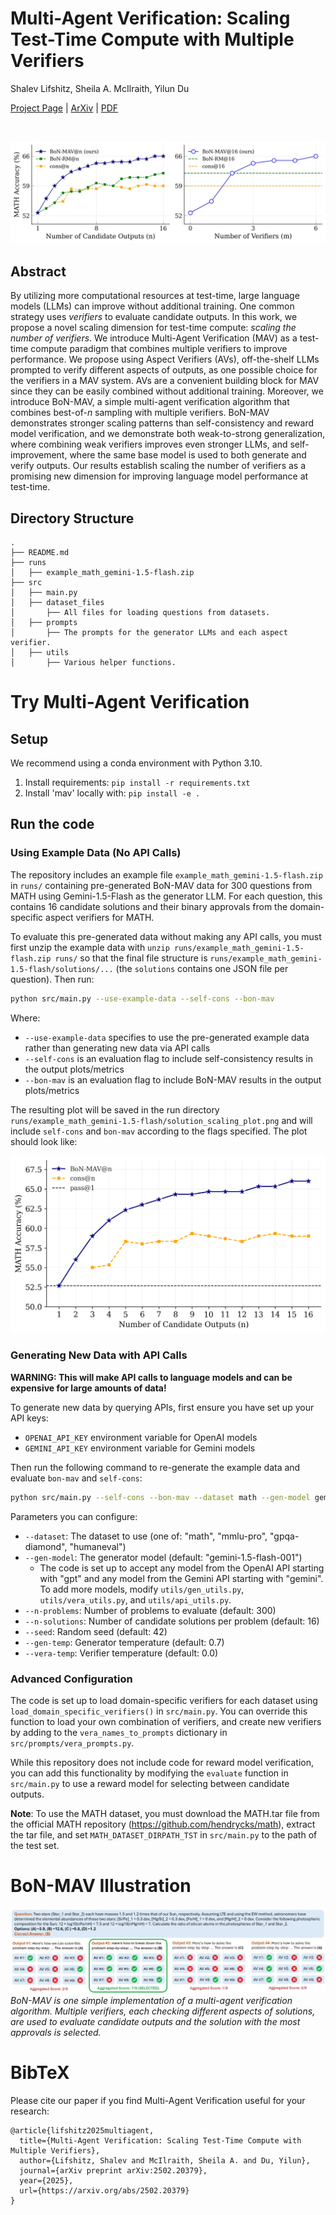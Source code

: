 # Multi-Agent Verification: Scaling Test-Time Compute with Multiple Verifiers

Shalev Lifshitz, Sheila A. McIlraith, Yilun Du

[Project Page](https://ardalabs.ai/MultiAgentVerification) | [ArXiv](https://arxiv.org/abs/2502.20379) | [PDF](https://arxiv.org/pdf/2502.20379)

<br>

![Scaling Along Two Dimensions](images/teaser.jpg)

## Abstract

By utilizing more computational resources at test-time, large language models (LLMs) can improve without additional training. One common strategy uses *verifiers* to evaluate candidate outputs. In this work, we propose a novel scaling dimension for test-time compute: *scaling the number of verifiers*. We introduce Multi-Agent Verification (MAV) as a test-time compute paradigm that combines multiple verifiers to improve performance. We propose using Aspect Verifiers (AVs), off-the-shelf LLMs prompted to verify different aspects of outputs, as one possible choice for the verifiers in a MAV system. AVs are a convenient building block for MAV since they can be easily combined without additional training. Moreover, we introduce BoN-MAV, a simple multi-agent verification algorithm that combines best-of-*n* sampling with multiple verifiers. BoN-MAV demonstrates stronger scaling patterns than self-consistency and reward model verification, and we demonstrate both weak-to-strong generalization, where combining weak verifiers improves even stronger LLMs, and self-improvement, where the same base model is used to both generate and verify outputs. Our results establish scaling the number of verifiers as a promising new dimension for improving language model performance at test-time.

## Directory Structure

```
.
├── README.md
├── runs
│   ├── example_math_gemini-1.5-flash.zip
├── src
│   ├── main.py
│   ├── dataset_files
│       ├── All files for loading questions from datasets.
│   ├── prompts
│       ├── The prompts for the generator LLMs and each aspect verifier.
│   ├── utils
│       ├── Various helper functions.
```

# Try Multi-Agent Verification

## Setup

We recommend using a conda environment with Python 3.10.

1. Install requirements: `pip install -r requirements.txt` 
2. Install 'mav' locally with: `pip install -e .`

## Run the code

### Using Example Data (No API Calls)

The repository includes an example file `example_math_gemini-1.5-flash.zip` in `runs/` containing pre-generated BoN-MAV data for 300 questions from MATH using Gemini-1.5-Flash as the generator LLM. For each question, this contains 16 candidate solutions and their binary approvals from the domain-specific aspect verifiers for MATH.

To evaluate this pre-generated data without making any API calls, you must first unzip the example data with `unzip runs/example_math_gemini-1.5-flash.zip runs/` so that the final file structure is `runs/example_math_gemini-1.5-flash/solutions/...` (the `solutions` contains one JSON file per question). Then run:
```bash
python src/main.py --use-example-data --self-cons --bon-mav
```

Where:
- `--use-example-data` specifies to use the pre-generated example data rather than generating new data via API calls
- `--self-cons` is an evaluation flag to include self-consistency results in the output plots/metrics
- `--bon-mav` is an evaluation flag to include BoN-MAV results in the output plots/metrics

The resulting plot will be saved in the run directory `runs/example_math_gemini-1.5-flash/solution_scaling_plot.png` and will include `self-cons` and `bon-mav` according to the flags specified. The plot should look like:

![Example Solution Scaling Plot](images/example_solution_scaling_plot.png)

### Generating New Data with API Calls

**WARNING: This will make API calls to language models and can be expensive for large amounts of data!**

To generate new data by querying APIs, first ensure you have set up your API keys:
- `OPENAI_API_KEY` environment variable for OpenAI models
- `GEMINI_API_KEY` environment variable for Gemini models

Then run the following command to re-generate the example data and evaluate `bon-mav` and `self-cons`:

```bash
python src/main.py --self-cons --bon-mav --dataset math --gen-model gemini-1.5-flash-001 --n-problems 300 --n-solutions 16
```

Parameters you can configure:
- `--dataset`: The dataset to use (one of: "math", "mmlu-pro", "gpqa-diamond", "humaneval")
- `--gen-model`: The generator model (default: "gemini-1.5-flash-001")
  - The code is set up to accept any model from the OpenAI API starting with "gpt" and any model from the Gemini API starting with "gemini". To add more models, modify `utils/gen_utils.py`, `utils/vera_utils.py`, and `utils/api_utils.py`.
- `--n-problems`: Number of problems to evaluate (default: 300)
- `--n-solutions`: Number of candidate solutions per problem (default: 16)
- `--seed`: Random seed (default: 42)
- `--gen-temp`: Generator temperature (default: 0.7)
- `--vera-temp`: Verifier temperature (default: 0.0)

### Advanced Configuration

The code is set up to load domain-specific verifiers for each dataset using `load_domain_specific_verifiers()` in `src/main.py`. You can override this function to load your own combination of verifiers, and create new verifiers by adding to the `vera_names_to_prompts` dictionary in `src/prompts/vera_prompts.py`.

While this repository does not include code for reward model verification, you can add this functionality by modifying the `evaluate` function in `src/main.py` to use a reward model for selecting between candidate outputs.

**Note**: To use the MATH dataset, you must download the MATH.tar file from the official MATH repository (https://github.com/hendrycks/math), extract the tar file, and set `MATH_DATASET_DIRPATH_TST` in `src/main.py` to the path of the test set.

# BoN-MAV Illustration

![BoN-MAV Multi-Agent Verification](images/bon_mav_multi.jpg)
*BoN-MAV is one simple implementation of a multi-agent verification algorithm. Multiple verifiers, each checking different aspects of solutions, are used to evaluate candidate outputs and the solution with the most approvals is selected.*

# BibTeX

Please cite our paper if you find Multi-Agent Verification useful for your research:
```
@article{lifshitz2025multiagent,
  title={Multi-Agent Verification: Scaling Test-Time Compute with Multiple Verifiers},
  author={Lifshitz, Shalev and McIlraith, Sheila A. and Du, Yilun},
  journal={arXiv preprint arXiv:2502.20379},
  year={2025},
  url={https://arxiv.org/abs/2502.20379}
}
```